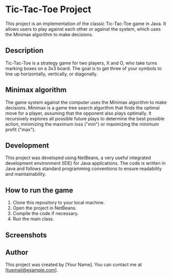 # Tic-Tac-Toe Project

This project is an implementation of the classic Tic-Tac-Toe game in Java. It allows users to play against each other or against the system, which uses the Minimax algorithm to make decisions.

## Description

Tic-Tac-Toe is a strategy game for two players, X and O, who take turns marking boxes on a 3x3 board. The goal is to get three of your symbols to line up horizontally, vertically, or diagonally.

## Minimax algorithm
The game system against the computer uses the Minimax algorithm to make decisions. Minimax is a game tree search algorithm that finds the optimal move for a player, assuming that the opponent also plays optimally. It recursively explores all possible future plays to determine the best possible action, minimizing the maximum loss ("min") or maximizing the minimum profit ("max").

## Development

This project was developed using NetBeans, a very useful integrated development environment (IDE) for Java applications. The code is written in Java and follows standard programming conventions to ensure readability and maintainability.

## How to run the game

1. Clone this repository to your local machine.
2. Open the project in NetBeans.
3. Compile the code if necessary.
4. Run the main class.

## Screenshots



## Author

This project was created by [Your Name]. You can contact me at [tuemail@example.com].
